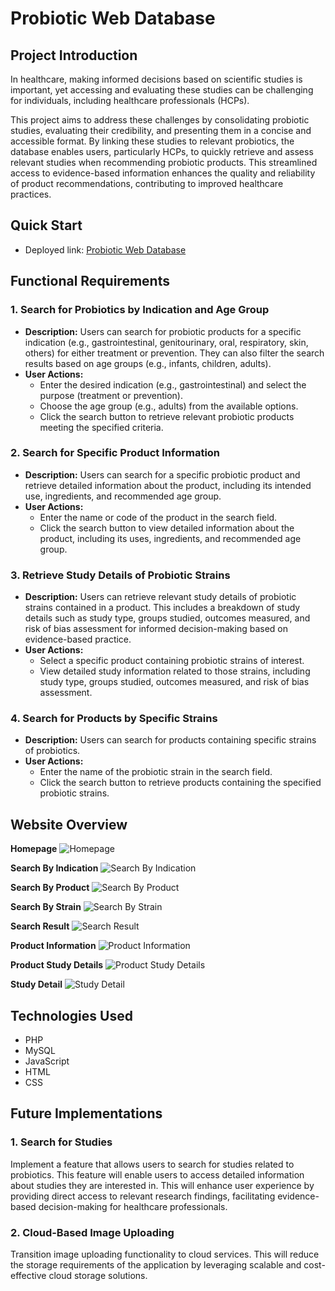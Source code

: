 # Probiotic Web Database

## Project Introduction
In healthcare, making informed decisions based on scientific studies is important, yet accessing and evaluating these studies can be challenging for individuals, including healthcare professionals (HCPs). 

This project aims to address these challenges by consolidating probiotic studies, evaluating their credibility, and presenting them in a concise and accessible format. By linking these studies to relevant probiotics, the database enables users, particularly HCPs, to quickly retrieve and assess relevant studies when recommending probiotic products. This streamlined access to evidence-based information enhances the quality and reliability of product recommendations, contributing to improved healthcare practices.

## Quick Start
- Deployed link: [Probiotic Web Database](https://dhd.digihealthdojo.com/probioticdb/index.php)

## Functional Requirements

### 1. Search for Probiotics by Indication and Age Group
- **Description:** Users can search for probiotic products for a specific indication (e.g., gastrointestinal, genitourinary, oral, respiratory, skin, others) for either treatment or prevention. They can also filter the search results based on age groups (e.g., infants, children, adults).
- **User Actions:**
  - Enter the desired indication (e.g., gastrointestinal) and select the purpose (treatment or prevention).
  - Choose the age group (e.g., adults) from the available options.
  - Click the search button to retrieve relevant probiotic products meeting the specified criteria.

### 2. Search for Specific Product Information
- **Description:** Users can search for a specific probiotic product and retrieve detailed information about the product, including its intended use, ingredients, and recommended age group.
- **User Actions:**
  - Enter the name or code of the product in the search field.
  - Click the search button to view detailed information about the product, including its uses, ingredients, and recommended age group.

### 3. Retrieve Study Details of Probiotic Strains
- **Description:** Users can retrieve relevant study details of probiotic strains contained in a product. This includes a breakdown of study details such as study type, groups studied, outcomes measured, and risk of bias assessment for informed decision-making based on evidence-based practice.
- **User Actions:**
  - Select a specific product containing probiotic strains of interest.
  - View detailed study information related to those strains, including study type, groups studied, outcomes measured, and risk of bias assessment.

### 4. Search for Products by Specific Strains
- **Description:** Users can search for products containing specific strains of probiotics.
- **User Actions:**
  - Enter the name of the probiotic strain in the search field.
  - Click the search button to retrieve products containing the specified probiotic strains.

## Website Overview
**Homepage**
![Homepage](./probiotic-web-database/images/home.png)

**Search By Indication**
![Search By Indication](./probiotic-web-database/images/search-by-indication.png)

**Search By Product**
![Search By Product](./probiotic-web-database/images/search-by-product.png)

**Search By Strain**
![Search By Strain](./probiotic-web-database/images/search-by-strain.png)

**Search Result**
![Search Result](./probiotic-web-database/images/search-result.png)

**Product Information**
![Product Information](./probiotic-web-database/images/product-information.png)

**Product Study Details**
![Product Study Details](./probiotic-web-database/images/product-study-details.png)

**Study Detail**
![Study Detail](./probiotic-web-database/images/study-detail.png)

## Technologies Used
- PHP
- MySQL
- JavaScript
- HTML
- CSS

## Future Implementations

### 1. Search for Studies
Implement a feature that allows users to search for studies related to probiotics. This feature will enable users to access detailed information about studies they are interested in. This will enhance user experience by providing direct access to relevant research findings, facilitating evidence-based decision-making for healthcare professionals.

### 2. Cloud-Based Image Uploading
Transition image uploading functionality to cloud services. This will reduce the storage requirements of the application by leveraging scalable and cost-effective cloud storage solutions. 
